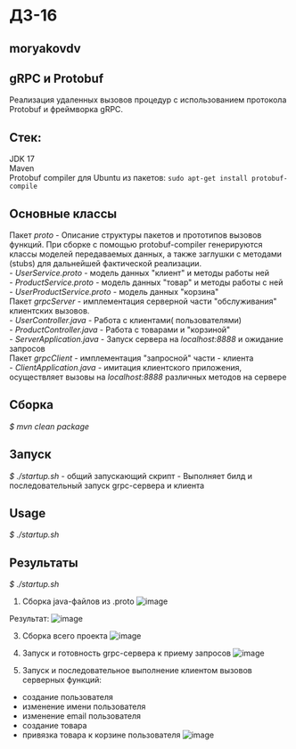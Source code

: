 # ДЗ-16
## moryakovdv

## gRPC и Protobuf
Реализация удаленных вызовов процедур с использованием протокола Protobuf и фреймворка gRPC.

## Стек:
JDK 17  
Maven  
Protobuf compiler для Ubuntu из пакетов:  ```sudo apt-get install protobuf-compile```  

## Основные классы
Пакет *proto*	- Описание структуры пакетов и прототипов вызовов функций. При сборке с помощью protobuf-compiler генерируются классы моделей передаваемых данных, а также заглушки с методами (stubs) для дальнейшей фактической реализации.  
 	- *UserService.proto* - модель данных "клиент" и методы работы  ней  
 	- *ProductService.proto* - модель данных "товар" и методы работы с ней  
 	- *UserProductService.proto* - модель данных "корзина"  
Пакет *grpcServer* - имплементация серверной части "обслуживания" клиентских вызовов.  
 	- *UserController.java* - Работа с клиентами( пользователями)  
 	- *ProductController.java* - Работа с товарами и "корзиной"  
 	- *ServerApplication.java* - Запуск сервера на *localhost:8888* и ожидание запросов  
Пакет *grpcClient* - имплементация "запросной" части - клиента  
  	- *ClientApplication.java* - имитация клиентского приложения, осуществляет вызовы на *localhost:8888* различных методов на сервере  

## Сборка
*$ mvn clean package*

## Запуск
*$ ./startup.sh* - общий запускающий скрипт  - Выполняет билд и последовательный запуск  grpc-сервера и клиента 

## Usage
*$ ./startup.sh*

## Результаты 
*$ ./startup.sh*
1. Сборка java-файлов из .proto
   ![image](https://github.com/user-attachments/assets/7586b172-c887-4754-9a09-0c0040a129b1)

Результат:
![image](https://github.com/user-attachments/assets/b3568f32-50d2-4848-b97d-a7abaa19eeb3)

   

3. Сборка всего проекта
   ![image](https://github.com/user-attachments/assets/22bff122-87a6-488a-9b9e-c496c461aab5)

4. Запуск и готовность grpc-сервера к приему запросов
   ![image](https://github.com/user-attachments/assets/f4f483f9-461b-457a-b8ab-84c1f34997c3)

5. Запуск и последовательное выполнение клиентом вызовов серверных функций:
- создание пользователя
- изменение имени пользователя
- изменение email пользователя
- создание товара
- привязка товара к корзине пользователя
![image](https://github.com/user-attachments/assets/55a9cb56-0686-4787-b394-a3bb39a63b7f)

  




























